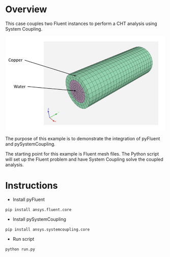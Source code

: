 # Overview

This case couples two Fluent instances to perform
a CHT analysis using System Coupling.

![Setup](setup.png)

The purpose of this example is to demonstrate the integration
of pyFluent and pySystemCoupling.

The starting point for this example is Fluent mesh files.
The Python script will set up the Fluent problem and have
System Coupling solve the coupled analysis.

# Instructions

- Install pyFluent

`pip install ansys.fluent.core`

- Install pySystemCoupling

`pip install ansys.systemcoupling.core`

- Run script

`python run.py`
